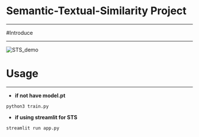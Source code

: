 # Semantic-Textual-Similarity Project
- - -
#Introduce 
- - -
![STS_demo](https://user-images.githubusercontent.com/73874591/201269490-158b73f7-85c5-4c41-a39f-0a6099ce4c4d.gif)

# Usage
- - -
- **if not have model.pt**
```
python3 train.py
```
- **if using streamlit for STS**
```
streamlit run app.py
```
